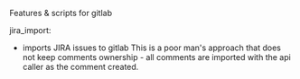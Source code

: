 Features &amp; scripts for gitlab

jira_import:
- imports JIRA issues to gitlab
  This is a poor man's approach that does not keep comments ownership - all comments are imported with the api caller as the comment created.
